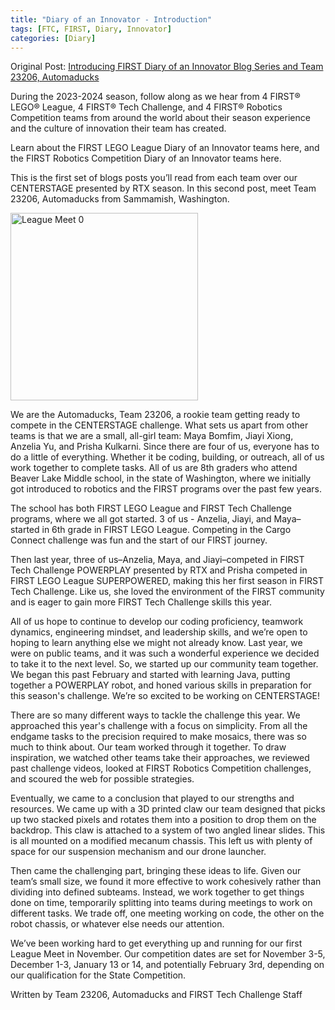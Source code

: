 ```yaml
---
title: "Diary of an Innovator - Introduction"
tags: [FTC, FIRST, Diary, Innovator]
categories: [Diary]
---
```

Original Post: [Introducing FIRST Diary of an Innovator Blog Series and Team 23206, Automaducks](https://firsttechchallenge.blogspot.com/2023/10/introducing-first-diary-of-innovator_23.html)

During the 2023-2024 season, follow along as we hear from 4 FIRST® LEGO® League, 4 FIRST® Tech Challenge, and 4 FIRST® Robotics Competition teams from around the world about their season experience and the culture of innovation their team has created.  

Learn about the FIRST LEGO League Diary of an Innovator teams here, and the FIRST Robotics Competition Diary of an Innovator teams here.  

This is the first set of blogs posts you’ll read from each team over our CENTERSTAGE presented by RTX season. In this second post, meet Team 23206, Automaducks from Sammamish, Washington.

<img src="/assets/img/general/team-lm0.jpg" align="middle" alt="League Meet 0" width="300" />

<br/>

We are the Automaducks, Team 23206, a rookie team getting ready to compete in the CENTERSTAGE challenge. What sets us apart from other teams is that we are a small, all-girl team: Maya Bomfim, Jiayi Xiong, Anzelia Yu, and Prisha Kulkarni. Since there are four of us, everyone has to do a little of everything. Whether it be coding, building, or outreach, all of us work together to complete tasks. All of us are 8th graders who attend Beaver Lake Middle school, in the state of Washington, where we initially got introduced to robotics and the FIRST programs over the past few years.

The school has both FIRST LEGO League and FIRST Tech Challenge programs, where we all got started. 3 of us - Anzelia, Jiayi, and Maya–started in 6th grade in FIRST LEGO League. Competing in the Cargo Connect challenge was fun and the start of our FIRST journey. 

Then last year, three of us–Anzelia, Maya, and Jiayi–competed in FIRST Tech Challenge POWERPLAY presented by RTX and Prisha competed in FIRST LEGO League SUPERPOWERED, making this her first season in FIRST Tech Challenge. Like us, she loved the environment of the FIRST community and is eager to gain more FIRST Tech Challenge skills this year.

All of us hope to continue to develop our coding proficiency, teamwork dynamics, engineering mindset, and leadership skills, and we’re open to hoping to learn anything else we might not already know. Last year, we were on public teams, and it was such a wonderful experience we decided to take it to the next level. So, we started up our community team together. We began this past February and started with learning Java, putting together a POWERPLAY robot, and honed various skills in preparation for this season's challenge. We’re so excited to be working on CENTERSTAGE!

There are so many different ways to tackle the challenge this year. We approached this year's challenge with a focus on simplicity. From all the endgame tasks to the precision required to make mosaics, there was so much to think about. Our team worked through it together. To draw inspiration, we watched other teams take their approaches, we reviewed past challenge videos, looked at FIRST Robotics Competition challenges, and scoured the web for possible strategies. 

Eventually, we came to a conclusion that played to our strengths and resources. We came up with a 3D printed claw our team designed that picks up two stacked pixels and rotates them into a position to drop them on the backdrop. This claw is attached to a system of two angled linear slides. This is all mounted on a modified mecanum chassis. This left us with plenty of space for our suspension mechanism and our drone launcher.

Then came the challenging part, bringing these ideas to life. Given our team’s small size, we found it more effective to work cohesively rather than dividing into defined subteams. Instead, we work together to get things done on time, temporarily splitting into teams during meetings to work on different tasks. We trade off, one meeting working on code, the other on the robot chassis, or whatever else needs our attention. 

We’ve been working hard to get everything up and running for our first League Meet in November. Our competition dates are set for November 3-5, December 1-3, January 13 or 14, and potentially February 3rd, depending on our qualification for the State Competition.

Written by Team 23206, Automaducks and FIRST Tech Challenge Staff